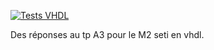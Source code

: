 [![Tests VHDL](https://github.com/arnaud-feldmann/tp-A3-sqrt/actions/workflows/makefile.yml/badge.svg)](https://github.com/arnaud-feldmann/tp-A3-sqrt/actions/workflows/makefile.yml)

Des réponses au tp A3 pour le M2 seti en vhdl.
